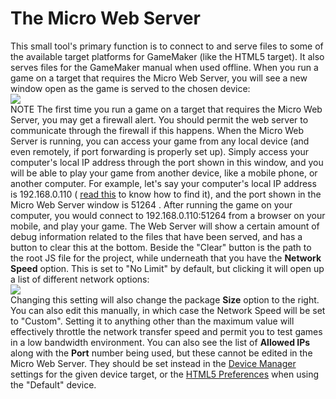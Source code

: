 # The Micro Web Server

This small tool's primary function is to connect to and serve files to
some of the available target platforms for GameMaker (like the HTML5
target). It also serves files for the GameMaker manual when used
offline. When you run a game on a target that requires the Micro Web
Server, you will see a new window open as the game is served to the
chosen device:  
![](https://gms.magecorn.com/Manual/assets/Images/IDE%20Tools/Micro_Web_Server.png)  
NOTE The first time you run a game on a target that requires the Micro
Web Server, you may get a firewall alert. You should permit the web
server to communicate through the firewall if this happens. When the
Micro Web Server is running, you can access your game from any local
device (and even remotely, if port forwarding is properly set up).
Simply access your computer's local IP address through the port shown in
this window, and you will be able to play your game from another device,
like a mobile phone, or another computer. For example, let's say your
computer's local IP address is 192.168.0.110 ( [read
this](https://lifehacker.com/how-to-find-your-local-and-external-ip-address-5833108)
to know how to find it), and the port shown in the Micro Web Server
window is 51264 . After running the game on your computer, you would
connect to 192.168.0.110:51264 from a browser on your mobile, and play
your game. The Web Server will show a certain amount of debug
information related to the files that have been served, and has a button
to clear this at the bottom. Beside the "Clear" button is the path to
the root JS file for the project, while underneath that you have the
**Network Speed** option. This is set to "No Limit" by default, but
clicking it will open up a list of different network options:  
![](https://gms.magecorn.com/Manual/assets/Images/IDE%20Tools/Micro_Web_Server_Bandwidths.png)  
Changing this setting will also change the package **Size** option to
the right. You can also edit this manually, in which case the Network
Speed will be set to "Custom". Setting it to anything other than the
maximum value will effectively throttle the network transfer speed and
permit you to test games in a low bandwidth environment. You can also
see the list of **Allowed IPs** along with the **Port** number being
used, but these cannot be edited in the Micro Web Server. They should be
set instead in the [Device
Manager](../Setting_Up_And_Version_Information/The_Device_Manager)
settings for the given device target, or the
[HTML5 Preferences](../Setting_Up_And_Version_Information/Platform_Preferences/HTML5#h)
when using the "Default" device.
